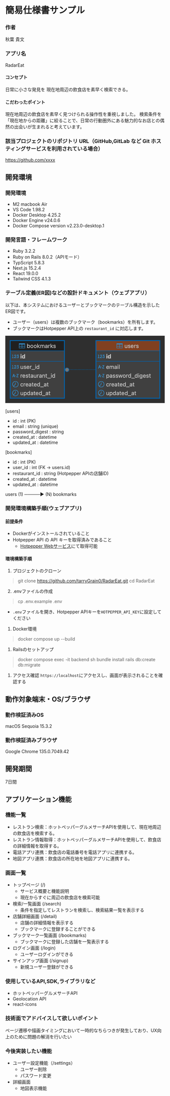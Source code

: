 # 簡易仕様書サンプル

### 作者
秋葉 貴文
### アプリ名
RadarEat

#### コンセプト
日常に小さな発見を
現在地周辺の飲食店を素早く検索できる。

#### こだわったポイント
現在地周辺の飲食店を素早く見つけられる操作性を重視しました。
検索条件を「現在地からの距離」に絞ることで、日常の行動圏外にある魅力的なお店との偶然の出会いが生まれると考えています。

### 該当プロジェクトのリポジトリ URL（GitHub,GitLab など Git ホスティングサービスを利用されている場合）
https://github.com/xxxx

## 開発環境
### 開発環境
- M2 macbook Air
- VS Code  1.98.2  
- Docker Desktop 4.25.2  
- Docker Engine v24.0.6  
- Docker Compose version v2.23.0-desktop.1  

### 開発言語・フレームワーク
- Ruby 3.2.2
- Ruby on Rails 8.0.2（APIモード）
- TypScript 5.8.3
- Next.js 15.2.4
- React 19.0.0
- Tailwind CSS 4.1.3

### テーブル定義(ER図)などの設計ドキュメント（ウェブアプリ）
以下は、本システムにおけるユーザーとブックマークのテーブル構造を示したER図です。

- ユーザー（users）は複数のブックマーク（bookmarks）を所有します。
- ブックマークはHotpepper API上の `restaurant_id` に対応します。

![ER図](./ER.png)

[users]
- id : int (PK)
- email : string (unique)
- password_digest : string
- created_at : datetime
- updated_at : datetime

[bookmarks]
- id : int (PK)
- user_id : int (FK → users.id)
- restaurant_id : string (Hotpepper APIの店舗ID)
- created_at : datetime
- updated_at : datetime

users (1) ─────▶ (N) bookmarks

### 開発環境構築手順(ウェブアプリ)
#### 前提条件
- Dockerがインストールされていること
- Hotpepper API の API キーを取得済みであること
  - [Hotpepper Webサービス](https://webservice.recruit.co.jp/)にて取得可能
  
#### 環境構築手順
1. プロジェクトのクローン
> git clone https://github.com/tarryGrain0/RadarEat.git
> cd RadarEat

2. .envファイルの作成
> cp .env.example .env
- `.env`ファイルを開き、Hotpepper APIキーを`HOTPEPPER_API_KEY`に設定してください

1. Docker環境
> docker compose up --build

1. Railsのセットアップ
> docker compose exec -it backend sh
> bundle install
> rails db:create db:migrate

1. アクセス確認
`https://localhost`にアクセスし、画面が表示されることを確認する


## 動作対象端末・OS/ブラウザ
### 動作検証済みOS
macOS Sequoia 15.3.2

### 動作検証済みブラウザ
Google Chrome 135.0.7049.42

## 開発期間
7日間

## アプリケーション機能
### 機能一覧
- レストラン検索：ホットペッパーグルメサーチAPIを使用して、現在地周辺の飲食店を検索する。
- レストラン情報取得：ホットペッパーグルメサーチAPIを使用して、飲食店の詳細情報を取得する。
- 電話アプリ連携：飲食店の電話番号を電話アプリに連携する。
- 地図アプリ連携：飲食店の所在地を地図アプリに連携する。

### 画面一覧
- トップページ (/)
  - サービス概要と機能説明
  - 現在からすぐに周辺の飲食店を検索可能
- 検索/一覧画面 (/search)
  - 条件を指定してレストランを検索し、検索結果一覧を表示する
- 店舗詳細画面 (/detail)
  - 店舗の詳細情報を表示する
  - ブックマークに登録することができる
- ブックマーク一覧画面 (/bookmarks)
  - ブックマークに登録した店舗を一覧表示する
- ログイン画面 (/login)
  - ユーザーログインができる
- サインアップ画面 (/signup)
  - 新規ユーザー登録ができる

### 使用しているAPI,SDK,ライブラリなど
- ホットペッパーグルメサーチAPI
- Geolocation API
- react-icons

### 技術面でアドバイスして欲しいポイント
ページ遷移や描画タイミングにおいて一時的なちらつきが発生しており、UX向上のために問題の解消を行いたい

### 今後実装したい機能
- ユーザー設定機能（/settings）
  - ユーザー削除
  - パスワード変更
- 詳細画面
  - 地図表示機能